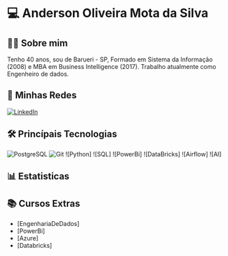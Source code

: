 # 💻 Anderson Oliveira Mota da Silva
## 👋🏼 Sobre mim
Tenho 40 anos, sou de Barueri - SP, Formado em Sistema da Informação (2008) e MBA em Business Intelligence (2017). Trabalho atualmente como Engenheiro de dados. 

## 💬 Minhas Redes 
[![LinkedIn](https://img.shields.io/badge/LinkedIn-0077B5?style=for-the-badge&logo=linkedin&logoColor=white)](https://www.linkedin.com/in/anderson-oliveira-5b211439/)

## 🛠️ Princípais Tecnologias

![PostgreSQL](https://img.shields.io/badge/PostgreSQL-000?style=for-the-badge&logo=postgresql)
![Git](https://img.shields.io/badge/GIT-E44C30?style=for-the-badge&logo=git&logoColor=white)
![Python]
![SQL]
![PowerBi]
![DataBricks]
![Airflow]
![AI]

## 📊 Estatisticas



## 📚 Cursos Extras

- [EngenhariaDeDados]
- [PowerBi]
- [Azure]
- [Databricks]
